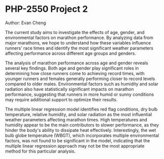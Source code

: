 # PHP-2550 Project 2

Author: Evan Cheng

The current study aims to investigate the effects of age, gender, and environmental factors on marathon performance. By analyzing data from major marathons, we hope to understand how these variables influence runners' race times and identify the most significant weather parameters affecting performance across different age groups and genders.

The analysis of marathon performance across age and gender reveals several key findings. Both age and gender play significant roles in determining how close runners come to achieving record times, with younger runners and females generally performing closer to record levels compared to older males. Environmental factors such as humidity and solar radiation also have statistically significant impacts on marathon performance, suggesting that runners in more humid or sunny conditions may require additional support to optimize their results.

The multiple linear regression model identifies red flag conditions, dry bulb temperature, relative humidity, and solar radiation as the most influential weather parameters affecting marathon times. High temperatures and humidity appear to be the main contributors to slower performance, as they hinder the body's ability to dissipate heat effectively. Interestingly, the wet bulb globe temperature (WBGT), which incorporates multiple environmental factors, was not found to be significant in the model, indicating that the multiple linear regression approach may not be the most appropriate method for this particular analysis.
